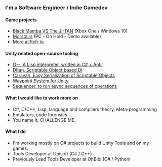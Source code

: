 ### I'm a Software Engineer / Indie Gamedev  
#### Game projects
- [Black Mamba VS The JI-TAN](https://www.microsoft.com/fr-fr/p/black-mamba-vs-the-ji-tan/9n00l23nt64g) (Xbox One / Windows 10)
- [Morstairs](https://store.steampowered.com/app/1481900/Morstairs__Part_I__Oath_of_Fealty/) (PC - On Hold - Demo available)
- [More at Itch-io](https://anthony-rey.itch.io/)


#### Unity related open-source tooling 
- [G--, A Lisp interpreter, written in C# + Antlr](https://github.com/ReyAnthony/G--)
- [DItan, Scriptable Object based DI](https://github.com/ReyAnthony/DItan)
- [Caravan, Easy Serialization of Scriptable Objects](https://github.com/ReyAnthony/Caravan) 
- [Waypoint System for Unity](https://github.com/ReyAnthony/waypoint-system)
- [Sequencer, to run async sequences of operations](https://github.com/ReyAnthony/Sequencer) 

#### What I would like to work more on
- C#, C/C++, Lisp, language and compilers theory, Meta-programming
- Emulators, code forensics ... 
- You name it, CHALLENGE ME.


#### What I do
- I'm working mostly on C# projects to build Unity Tools and on my games.
- Tools Developer at Ubisoft (C# / C++)
- Previously Lead Tools Developer at OhBibi (C# / Python)
